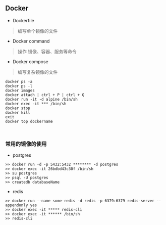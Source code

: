 ## Docker


- Dockerfile

> 编写单个镜像的文件

- Docker command

> 操作 镜像、容器、服务等命令

- Docker compose

> 编写复杂镜像的文件


```
docker ps -a
docker ps -l
docker images
docker attach | ctrl + P | ctrl + Q
docker run -it -d alpine /bin/sh
docker exec -it *** /bin/sh
docker stop
docker kill
exit
docker top dockername



```




### 常用的镜像的使用

- postgres

```
>> docker run -d -p 5432:5432 ******** -d postgres
>> docker exec -it 26bdbd43c30f /bin/sh
>> su postgres
>> psql -U postgres
>> createdb databaseName

```

- redis

```
>> docker run --name some-redis -d redis -p 6379:6379 redis-server --appendonly yes
>> docker exec -it ***** redis-cli
>> docker exec -it ****** /bin/sh
>> redis-cli

```
